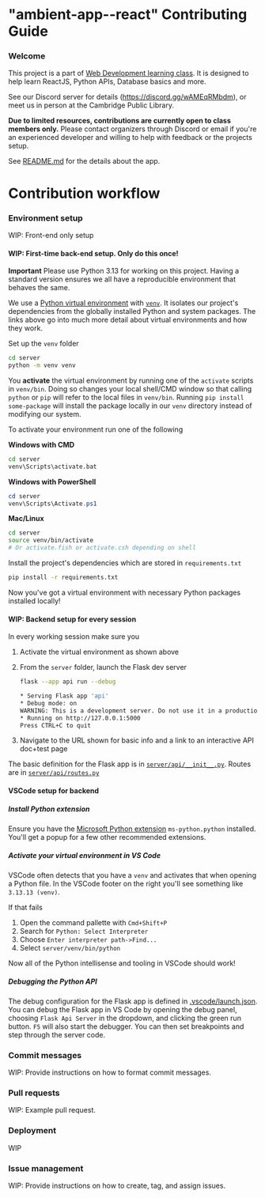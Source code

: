 # "ambient-app--react" Contributing Guide

### Welcome

This project is a part of [Web Development learning class](https://hattifnatt4r.github.io/sd). It is designed to help learn ReactJS, Python APIs, Database basics and more.

See our Discord server for details (https://discord.gg/wAMEqRMbdm), or meet us in person at the Cambridge Public Library.

**Due to limited resources, contributions are currently open to class members only.**
Please contact organizers through Discord or email if you're an experienced developer and willing to help with feedback or the projects setup.

See [README.md](https://github.com/cambridge-devclass/ambient-app--react/blob/main/README.md) for the details about the app.

# Contribution workflow

### Environment setup

WIP: Front-end only setup

#### WIP: First-time back-end setup. Only do this once!

**Important** Please use Python 3.13 for working on this project. Having a standard version ensures we all have a reproducible environment that behaves the same.

We use a [Python virtual environment](https://realpython.com/python-virtual-environments-a-primer/) with [`venv`](https://docs.python.org/3/library/venv.html). It isolates our project's dependencies from the globally installed Python and system packages. The links above go into much more detail about virtual environments and how they work.

Set up the `venv` folder

```bash
cd server
python -m venv venv
```

You **activate** the virtual environment by running one of the `activate` scripts in `venv/bin`. Doing so changes your local shell/CMD window so that calling `python` or `pip` will refer to the local files in `venv/bin`. Running `pip install some-package` will install the package locally in our `venv` directory instead of modifying our system.

To activate your environment run one of the following

**Windows with CMD**
```cmd
cd server
venv\Scripts\activate.bat
```
**Windows with PowerShell**
```powershell
cd server
venv\Scripts\Activate.ps1
```
**Mac/Linux**
```bash
cd server
source venv/bin/activate
# Or activate.fish or activate.csh depending on shell
```

Install the project's dependencies which are stored in `requirements.txt`

```bash
pip install -r requirements.txt
```

Now you've got a virtual environment with necessary Python packages installed locally!

#### WIP: Backend setup for every session

In every working session make sure you

1. Activate the virtual environment as shown above
2. From the `server` folder, launch the Flask dev server

    ```bash
    flask --app api run --debug

    * Serving Flask app 'api'
    * Debug mode: on
    WARNING: This is a development server. Do not use it in a production deployment. Use a production WSGI server instead.
    * Running on http://127.0.0.1:5000
    Press CTRL+C to quit
    ```
3. Navigate to the URL shown for basic info and a link to an interactive API doc+test page

The basic definition for the Flask app is in [`server/api/__init__.py`](server/api/__init__.py). Routes are in [`server/api/routes.py`](server/api/routes.py)

#### VSCode setup for backend

##### Install Python extension

Ensure you have the [Microsoft Python extension](https://marketplace.visualstudio.com/items?itemName=ms-python.python) `ms-python.python` installed. You'll get a popup for a few other recommended extensions.

##### Activate your virtual environment in VS Code

VSCode often detects that you have a `venv` and activates that when opening a Python file. In the VSCode footer on the right you'll see something like `3.13.13 (venv)`.

If that fails

1. Open the command pallette with `Cmd+Shift+P`
2. Search for `Python: Select Interpreter`
3. Choose `Enter interpreter path->Find...`
4. Select `server/venv/bin/python`

Now all of the Python intellisense and tooling in VSCode should work!

##### Debugging the Python API

The debug configuration for the Flask app is defined in [.vscode/launch.json](.vscode/launch.json). You can debug the Flask app in VS Code by opening the debug panel, choosing `Flask Api Server` in the dropdown, and clicking the green run button. `F5` will also start the debugger. You can then set breakpoints and step through the server code.

### Commit messages

WIP: Provide instructions on how to format commit messages.

### Pull requests

WIP: Example pull request.

### Deployment

WIP

### Issue management

WIP: Provide instructions on how to create, tag, and assign issues.
